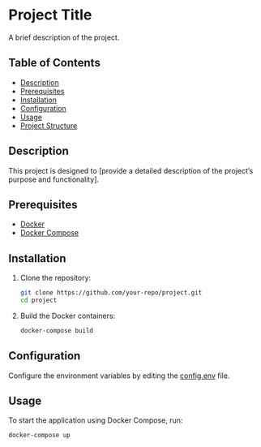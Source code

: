 # Project Title

A brief description of the project.

## Table of Contents

- [Description](#description)
- [Prerequisites](#prerequisites)
- [Installation](#installation)
- [Configuration](#configuration)
- [Usage](#usage)
- [Project Structure](#project-structure)

## Description

This project is designed to [provide a detailed description of the project’s purpose and functionality].

## Prerequisites

- [Docker](https://www.docker.com/)
- [Docker Compose](https://docs.docker.com/compose/)

## Installation

1. Clone the repository:

    ```sh
    git clone https://github.com/your-repo/project.git
    cd project
    ```

2. Build the Docker containers:

    ```sh
    docker-compose build
    ```

## Configuration

Configure the environment variables by editing the [config.env](http://_vscodecontentref_/0) file.

## Usage

To start the application using Docker Compose, run:

```sh
docker-compose up